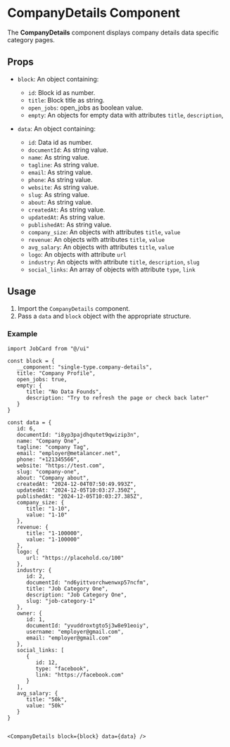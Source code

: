 # CompanyDetails Component

The **CompanyDetails** component displays company details data specific category pages.

## Props

- `block`: An object containing:

   - `id`: Block id as number.
   - `title`: Block title as string.
   - `open_jobs`: open_jobs as boolean value.
   - `empty`: An objects for empty data with attributes `title`, `description`,

- `data`: An object containing:
   - `id`: Data id as number.
   - `documentId`: As string value.
   - `name`: As string value.
   - `tagline`: As string value.
   - `email`: As string value.
   - `phone`: As string value.
   - `website`: As string value.
   - `slug`: As string value.
   - `about`: As string value.
   - `createdAt`: As string value.
   - `updatedAt`: As string value.
   - `publishedAt`: As string value.
   - `company_size`: An objects with attributes `title`, `value`
   - `revenue`: An objects with attributes `title`, `value`
   - `avg_salary`: An objects with attributes `title`, `value`
   - `logo`: An objects with attribute `url`
   - `industry`: An objects with attribute `title`, `description`, `slug`
   - `social_links`: An array of objects with attribute `type`, `link`

## Usage

1. Import the `CompanyDetails` component.
2. Pass a `data` and `block` object with the appropriate structure.

### Example

```tsx
import JobCard from "@/ui"

const block = {
   __component: "single-type.company-details",
   title: "Company Profile",
   open_jobs: true,
   empty: {
      title: "No Data Founds",
      description: "Try to refresh the page or check back later"
   }
}

const data = {
   id: 6,
   documentId: "i8yp3pajdhqutet9qwizip3n",
   name: "Company One",
   tagline: "company Tag",
   email: "employer@metalancer.net",
   phone: "+121345566",
   website: "https://test.com",
   slug: "company-one",
   about: "Company about",
   createdAt: "2024-12-04T07:50:49.993Z",
   updatedAt: "2024-12-05T10:03:27.350Z",
   publishedAt: "2024-12-05T10:03:27.385Z",
   company_size: {
      title: "1-10",
      value: "1-10"
   },
   revenue: {
      title: "1-100000",
      value: "1-100000"
   },
   logo: {
      url: "https://placehold.co/100"
   },
   industry: {
      id: 2,
      documentId: "nd6yittvorchwenwxp57ncfm",
      title: "Job Category One",
      description: "Job Category One",
      slug: "job-category-1"
   },
   owner: {
      id: 1,
      documentId: "yvuddroxtgto5j3w8e91eoiy",
      username: "employer@gmail.com",
      email: "employer@gmail.com"
   },
   social_links: [
      {
         id: 12,
         type: "facebook",
         link: "https://facebook.com"
      }
   ],
   avg_salary: {
      title: "50k",
      value: "50k"
   }
}


<CompanyDetails block={block} data={data} />
```
